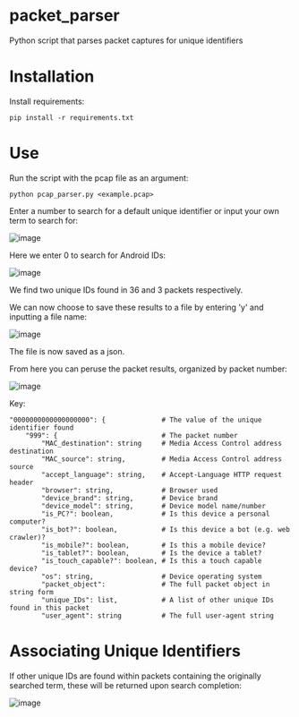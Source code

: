 # packet_parser
Python script that parses packet captures for unique identifiers

# Installation
Install requirements:

`pip install -r requirements.txt`

# Use
Run the script with the pcap file as an argument:

`python pcap_parser.py <example.pcap>`

Enter a number to search for a default unique identifier or input your own term to search for:

![image](https://user-images.githubusercontent.com/45744428/130127128-066e7450-3d79-4e1c-a475-d1fd555f52d5.png)

Here we enter 0 to search for Android IDs:

![image](https://user-images.githubusercontent.com/45744428/130127762-ded7b2c4-bcfd-45d4-bd56-5dfa1a29e9aa.png)

We find two unique IDs found in 36 and 3 packets respectively.

We can now choose to save these results to a file by entering 'y' and inputting a file name:

![image](https://user-images.githubusercontent.com/45744428/130128091-f8f7894c-000f-4785-8168-b5f92600b06b.png)

The file is now saved as a json.

From here you can peruse the packet results, organized by packet number:

![image](https://user-images.githubusercontent.com/45744428/130130780-b6160694-3693-416f-b2c2-a8153d630eb2.png)
 
 Key:
 
    "0000000000000000000": {              # The value of the unique identifier found
        "999": {                          # The packet number
            "MAC_destination": string     # Media Access Control address destination
            "MAC_source": string,         # Media Access Control address source
            "accept_language": string,    # Accept-Language HTTP request header
            "browser": string,            # Browser used
            "device_brand": string,       # Device brand
            "device_model": string,       # Device model name/number
            "is_PC?": boolean,            # Is this device a personal computer?
            "is_bot?": boolean,           # Is this device a bot (e.g. web crawler)?
            "is_mobile?": boolean,        # Is this a mobile device?
            "is_tablet?": boolean,        # Is the device a tablet?
            "is_touch_capable?": boolean, # Is this a touch capable device?
            "os": string,                 # Device operating system
            "packet_object":              # The full packet object in string form
            "unique_IDs": list,           # A list of other unique IDs found in this packet
            "user_agent": string          # The full user-agent string
            
 # Associating Unique Identifiers
 
 If other unique IDs are found within packets containing the originally searched term, these will be returned upon search completion:
 
![image](https://user-images.githubusercontent.com/45744428/130142558-4fd7eef5-241a-4ede-a8e2-5a141fa563f1.png)



